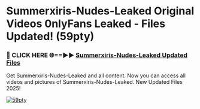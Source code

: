 # Summerxiris-Nudes-Leaked Original Videos 0nlyFans Leaked - Files Updated! (59pty)

<h3>🔴 CLICK HERE 🌐==►► <a href="https://tinyurl.com/5h6xmrr3" rel="nofollow">Summerxiris-Nudes-Leaked Updated Files</a></h3>

Get Summerxiris-Nudes-Leaked and all content. Now you can access all videos and pictures of Summerxiris-Nudes-Leaked. New Updated Files 2025!

[![59pty](https://i.imgur.com/KVD873Z.gif)](https://tinyurl.com/5h6xmrr3)
